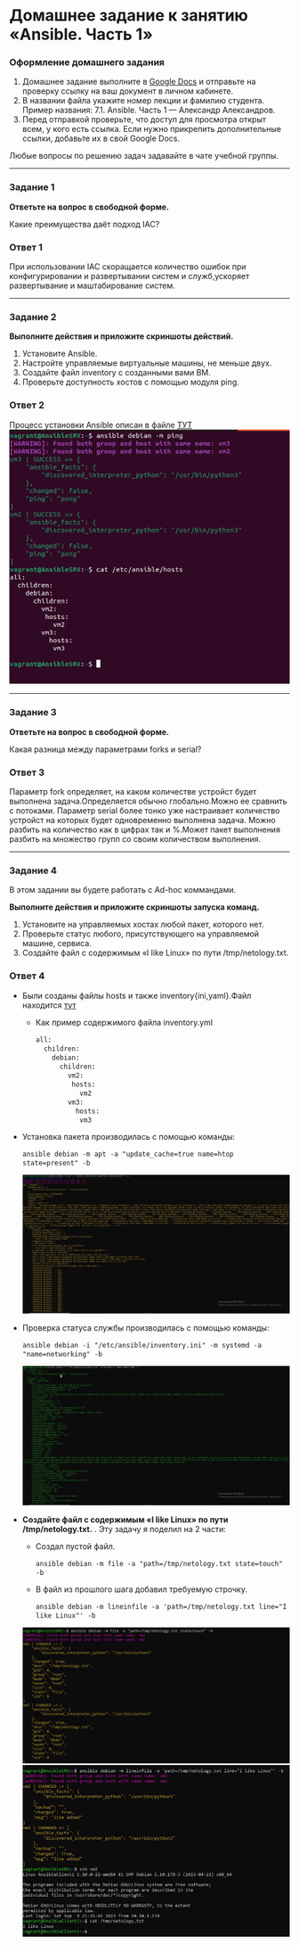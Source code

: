 # Домашнее задание к занятию «Ansible. Часть 1»

### Оформление домашнего задания

1. Домашнее задание выполните в [Google Docs](https://docs.google.com/) и отправьте на проверку ссылку на ваш документ в личном кабинете.  
1. В названии файла укажите номер лекции и фамилию студента. Пример названия: 7.1. Ansible. Часть 1 — Александр Александров.
1. Перед отправкой проверьте, что доступ для просмотра открыт всем, у кого есть ссылка. Если нужно прикрепить дополнительные ссылки, добавьте их в свой Google Docs.

Любые вопросы по решению задач задавайте в чате учебной группы.

---

### Задание 1

**Ответьте на вопрос в свободной форме.**

Какие преимущества даёт подход IAC?


### Ответ 1

При использовании IAC скоращается количество ошибок при конфигурировании и развертывании систем и служб,ускоряет развертывание и маштабирование систем.

---

### Задание 2 

**Выполните действия и приложите скриншоты действий.**

1. Установите Ansible.
2. Настройте управляемые виртуальные машины, не меньше двух.
3. Создайте файл inventory с созданными вами ВМ.
4. Проверьте доступность хостов с помощью модуля ping.
 
### Ответ 2

Процесс установки Ansible описан в файле [ТУТ](https://github.com/Pomidor20/notology/blob/e9fa3d245bd191204f877aaaf6a05e2adf573b77/Netology/%D0%A3%D1%81%D1%82%D0%B0%D0%BD%D0%BE%D0%B2%D0%BA%D0%B0%20Ansible.md)  
![PingPong](https://github.com/Pomidor20/notology/blob/3e64b1435765b016c9b5743c91801df4798dc59d/Netology/CI_CD/Ansible_1/pic/Ansible_1.1.png)
 
---

### Задание 3 

**Ответьте на вопрос в свободной форме.**

Какая разница между параметрами forks и serial? 

### Ответ 3

Параметр fork определяет, на каком количестве устройст будет выполнена задача.Определяется обычно глобально.Можно ее сравнить с потоками.
Параметр serial более тонко уже настраивает количество устройст на которых будет одновременно выполнена задача. Можно разбить на количество как в цифрах так и %.Может пакет выполнения разбить на множество групп со своим количеством выполнения.


---

### Задание 4 

В этом задании вы будете работать с Ad-hoc коммандами.

**Выполните действия и приложите скриншоты запуска команд.**

1. Установите на управляемых хостах любой пакет, которого нет.
2. Проверьте статус любого, присутствующего на управляемой машине, сервиса. 
3. Создайте файл с содержимым «I like Linux» по пути /tmp/netology.txt.
 
### Ответ 4 

- Были созданы файлы hosts и также inventory{ini,yaml}.Файл находится [тут](https://github.com/Pomidor20/notology/tree/main/Netology/CI_CD/files)
	- Как пример содержимого файла inventory.yml
		```
		all:
		  children:
			debian:
			  children:
				vm2:
				 hosts:
				   vm2
				vm3:
				  hosts:
				   vm3
		```
- Установка пакета производилась с помощью команды:
	```
	ansible debian -m apt -a "update_cache=true name=htop state=present" -b
	```
	![Фото установки](https://github.com/Pomidor20/notology/blob/3e64b1435765b016c9b5743c91801df4798dc59d/Netology/CI_CD/Ansible_1/pic/Ansible_1.4.1.JPG)

- Проверка статуса службы производилась с помощью команды:
	```
	ansible debian -i "/etc/ansible/inventory.ini" -m systemd -a "name=networking" -b
	```
	![Фото службы](https://github.com/Pomidor20/notology/blob/3e64b1435765b016c9b5743c91801df4798dc59d/Netology/CI_CD/Ansible_1/pic/Ansible_1.4.2.JPG)

- __Создайте файл с содержимым «I like Linux» по пути /tmp/netology.txt.__ . Эту задачу я поделил на 2 части:
	
	- Создал пустой файл.
		```
		ansible debian -m file -a "path=/tmp/netology.txt state=touch" -b
		```
	- В файл из прошлого шага добавил требуемую строчку.
		```
		ansible debian -m lineinfile -a 'path=/tmp/netology.txt line="I like Linux"' -b
		```
		
	![Фото задания](https://github.com/Pomidor20/notology/blob/3e64b1435765b016c9b5743c91801df4798dc59d/Netology/CI_CD/Ansible_1/pic/Ansible_1.4.3.1.JPG)
	![Фото задания](https://github.com/Pomidor20/notology/blob/3e64b1435765b016c9b5743c91801df4798dc59d/Netology/CI_CD/Ansible_1/pic/Ansible_1.4.3.2.JPG) 
